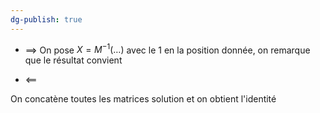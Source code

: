 ```yaml
---
dg-publish: true
---
```


- $\implies$
On pose $X=M^{-1}(\dots)$ avec le $1$ en la position donnée, on remarque que le résultat convient

- $\impliedby$

On concatène toutes les matrices solution et on obtient l'identité

